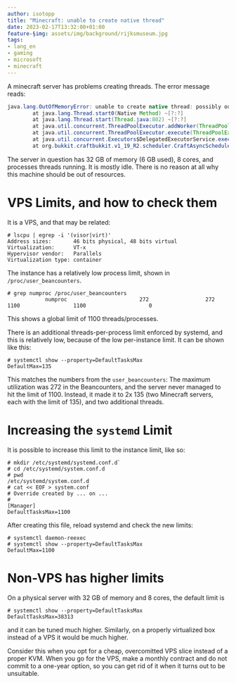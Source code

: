 ```yaml
---
author: isotopp
title: "Minecraft: unable to create native thread"
date: 2023-02-17T13:32:00+01:00
feature-§img: assets/img/background/rijksmuseum.jpg
tags:
- lang_en
- gaming
- microsoft
- minecraft
---
```


A minecraft server has problems creating threads. The error message reads:

```java
java.lang.OutOfMemoryError: unable to create native thread: possibly out of memory or process/resource limits reached
        at java.lang.Thread.start0(Native Method) ~[?:?]
        at java.lang.Thread.start(Thread.java:802) ~[?:?]
        at java.util.concurrent.ThreadPoolExecutor.addWorker(ThreadPoolExecutor.java:945) ~[?:?]
        at java.util.concurrent.ThreadPoolExecutor.execute(ThreadPoolExecutor.java:1353) ~[?:?]
        at java.util.concurrent.Executors$DelegatedExecutorService.execute(Executors.java:721) ~[?:?]
        at org.bukkit.craftbukkit.v1_19_R2.scheduler.CraftAsyncScheduler.mainThreadHeartbeat(CraftAsyncScheduler.java:73)
```

The server in question has 32 GB of memory (6 GB used), 8 cores, and processes threads running.
It is mostly idle.
There is no reason at all why this machine should be out of resources.

# VPS Limits, and how to check them

It is a VPS, and that may be related:

```console
# lscpu | egrep -i '(visor|virt)'
Address sizes:       46 bits physical, 48 bits virtual
Virtualization:      VT-x
Hypervisor vendor:   Parallels
Virtualization type: container
```

The instance has a relatively low process limit, shown in `/proc/user_beancounters`.

```console
# grep numproc /proc/user_beancounters
            numproc                       272                  272                 1100                 1100                    0
```

This shows a global limit of 1100 threads/processes.

There is an additional threads-per-process limit enforced by systemd, and this is relatively low, because of the low per-instance limit.
It can be shown like this:

```console
# systemctl show --property=DefaultTasksMax
DefaultMax=135
```

This matches the numbers from the `user_beancounters`:
The maximum utilization was 272 in the Beancounters, and the server never managed to hit the limit of 1100.
Instead, it made it to 2x 135 (two Minecraft servers, each with the limit of 135), and two additional threads.

# Increasing the `systemd` Limit

It is possible to increase this limit to the instance limit, like so:

```console
# mkdir /etc/systemd/systemd.conf.d`
# cd /etc/systemd/system.conf.d
# pwd
/etc/systemd/system.conf.d
# cat << EOF > system.conf
# Override created by ... on ...
#
[Manager]
DefaultTasksMax=1100
```

After creating this file, reload systemd and check the new limits:

```console
# systemctl daemon-reexec
# systemctl show --property=DefaultTasksMax
DefaultMax=1100
```

# Non-VPS has higher limits

On a physical server with 32 GB of memory and 8 cores, the default limit is

```console
# systemctl show --property=DefaultTasksMax
DefaultTasksMax=38313
```

and it can be tuned much higher.
Similarly, on a properly virtualized box instead of a VPS it would be much higher.

Consider this when you opt for a cheap, overcomitted VPS slice instead of a proper KVM.
When you go for the VPS, make a monthly contract and do not commit to a one-year option, so you can get rid of it when it turns out to be unsuitable. 
